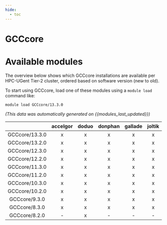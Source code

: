 ```yaml
---
hide:
  - toc
---
```


GCCcore
=======

# Available modules


The overview below shows which GCCcore installations are available per HPC-UGent Tier-2 cluster, ordered based on software version (new to old).

To start using GCCcore, load one of these modules using a `module load` command like:

```shell
module load GCCcore/13.3.0
```

*(This data was automatically generated on {{modules_last_updated}})*  

| |accelgor|doduo|donphan|gallade|joltik|shinx|skitty|
| :---: | :---: | :---: | :---: | :---: | :---: | :---: | :---: |
|GCCcore/13.3.0|x|x|x|x|x|x|x|
|GCCcore/13.2.0|x|x|x|x|x|x|x|
|GCCcore/12.3.0|x|x|x|x|x|x|x|
|GCCcore/12.2.0|x|x|x|x|x|x|-|
|GCCcore/11.3.0|x|x|x|x|x|x|-|
|GCCcore/11.2.0|x|x|x|x|x|x|-|
|GCCcore/10.3.0|x|x|x|x|x|-|-|
|GCCcore/10.2.0|x|x|x|x|x|-|-|
|GCCcore/9.3.0|x|x|x|x|x|-|-|
|GCCcore/8.3.0|x|x|x|x|x|-|-|
|GCCcore/8.2.0|-|x|-|-|-|-|-|
